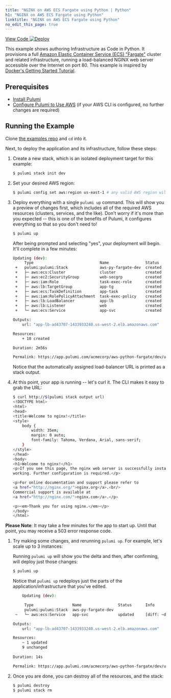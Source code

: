 ```yaml
---
title: "NGINX on AWS ECS Fargate using Python | Python"
h1: "NGINX on AWS ECS Fargate using Python"
linktitle: "NGINX on AWS ECS Fargate using Python"
no_edit_this_page: true
---
```


<!-- WARNING: this page was generated by a tool. Do not edit it by hand. -->
<!-- To change it, please see https://github.com/pulumi/docs/tree/master/tools/mktutorial. -->

<p class="mb-4 flex">
    <a class="flex flex-wrap items-center rounded text-xs text-white bg-blue-600 border-2 border-blue-600 px-2 mr-2 whitespace-no-wrap hover:text-white" style="height: 32px" href="https://github.com/pulumi/examples/tree/master/aws-py-fargate" target="_blank">
        <span><i class="fab fa-github pr-2"></i> View Code</span>
    </a>
    <a href="https://app.pulumi.com/new?template=https://github.com/pulumi/examples/tree/master/aws-py-fargate" target="_blank">
        <img src="https://get.pulumi.com/new/button.svg" alt="Deploy">
    </a>
</p>


This example shows authoring Infrastructure as Code in Python. It
provisions a full [Amazon Elastic Container Service (ECS) "Fargate"](https://aws.amazon.com/ecs) cluster and
related infrastructure, running a load-balanced NGINX web server accessible over the Internet on port 80.
This example is inspired by [Docker's Getting Started Tutorial](https://docs.docker.com/get-started/).

## Prerequisites

* [Install Pulumi](https://www.pulumi.com/docs/get-started/install/)
* [Configure Pulumi to Use AWS](https://www.pulumi.com/docs/intro/cloud-providers/aws/setup/) (if your AWS CLI is configured, no further changes are required)

## Running the Example

Clone [the examples repo](https://github.com/pulumi/examples/tree/master/aws-py-fargate) and `cd` into it.

Next, to deploy the application and its infrastructure, follow these steps:

1. Create a new stack, which is an isolated deployment target for this example:

    ```bash
    $ pulumi stack init dev
    ```

1. Set your desired AWS region:

    ```bash
    $ pulumi config set aws:region us-east-1 # any valid AWS region will work
    ```

1. Deploy everything with a single `pulumi up` command. This will show you a preview of changes first, which
   includes all of the required AWS resources (clusters, services, and the like). Don't worry if it's more than
   you expected -- this is one of the benefits of Pulumi, it configures everything so that so you don't need to!

    ```bash
    $ pulumi up
    ```

    After being prompted and selecting "yes", your deployment will begin. It'll complete in a few minutes:

    ```bash
    Updating (dev):
         Type                             Name                Status
     +   pulumi:pulumi:Stack              aws-py-fargate-dev  created
     +   ├─ aws:ecs:Cluster               cluster             created
     +   ├─ aws:ec2:SecurityGroup         web-secgrp          created
     +   ├─ aws:iam:Role                  task-exec-role      created
     +   ├─ aws:lb:TargetGroup            app-tg              created
     +   ├─ aws:ecs:TaskDefinition        app-task            created
     +   ├─ aws:iam:RolePolicyAttachment  task-exec-policy    created
     +   ├─ aws:lb:LoadBalancer           app-lb              created
     +   ├─ aws:lb:Listener               web                 created
     +   └─ aws:ecs:Service               app-svc             created

    Outputs:
        url: "app-lb-ad43707-1433933240.us-west-2.elb.amazonaws.com"

    Resources:
        + 10 created

    Duration: 2m56s

    Permalink: https://app.pulumi.com/acmecorp/aws-python-fargate/dev/updates/1
    ```

   Notice that the automatically assigned load-balancer URL is printed as a stack output.

1. At this point, your app is running -- let's curl it. The CLI makes it easy to grab the URL:

    ```bash
    $ curl http://$(pulumi stack output url)
    <!DOCTYPE html>
    <html>
    <head>
    <title>Welcome to nginx!</title>
    <style>
        body {
            width: 35em;
            margin: 0 auto;
            font-family: Tahoma, Verdana, Arial, sans-serif;
        }
    </style>
    </head>
    <body>
    <h1>Welcome to nginx!</h1>
    <p>If you see this page, the nginx web server is successfully installed and
    working. Further configuration is required.</p>

    <p>For online documentation and support please refer to
    <a href="http://nginx.org/">nginx.org</a>.<br/>
    Commercial support is available at
    <a href="http://nginx.com/">nginx.com</a>.</p>

    <p><em>Thank you for using nginx.</em></p>
    </body>
    </html>
    ```
   
**Please Note**: It may take a few minutes for the app to start up. Until that point, you may receive a 503 error response code.

1. Try making some changes, and rerunning `pulumi up`. For example, let's scale up to 3 instances:

    Running `pulumi up` will show you the delta and then, after confirming, will deploy just those changes:

    ```bash
    $ pulumi up
    ```

    Notice that `pulumi up` redeploys just the parts of the application/infrastructure that you've edited.

    ```bash
        Updating (dev):

         Type                 Name                Status      Info
         pulumi:pulumi:Stack  aws-py-fargate-dev
     ~   └─ aws:ecs:Service   app-svc             updated     [diff: ~desiredCount]

    Outputs:
        url: "app-lb-ad43707-1433933240.us-west-2.elb.amazonaws.com"

    Resources:
        ~ 1 updated
        9 unchanged
  
    Duration: 14s

    Permalink: https://app.pulumi.com/acmecorp/aws-python-fargate/dev/updates/2
    ```

1. Once you are done, you can destroy all of the resources, and the stack:

    ```bash
    $ pulumi destroy
    $ pulumi stack rm
    ```

